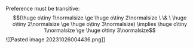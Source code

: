 Preference must be transitive:
$$(\huge o\tiny 1\normalsize \ge \huge o\tiny 2\normalsize \ \& \ \huge o\tiny 2\normalsize \ge \huge o\tiny 3\normalsize) \implies \huge o\tiny 1\normalsize \ge \huge o\tiny 3\normalsize$$
![[Pasted image 20231026004436.png]]
